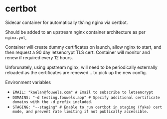 # certbot

Sidecar container for automatically tls'ing nginx via certbot.

Should be added to an upstream nginx container architecture as per `nginx.yml`, 

Container will create dummy certificates on launch, allow nginx to start, and then request a 90 day letsencrypt TLS cert. Container will monitor and renew if required every 12 hours.

Unforunately, using upstream nginx, will need to be periodically externally reloaded as the certificates are renewed... to pick up the new config.

Environment variables
- `EMAIL: "kaelan@fouwels.com" # Email to subscribe to letsencrypt`
- `DOMAINS: "-d testing.fouwels.app" # Specify additional certificate domains with the -d prefix included.`
- `STAGING: "--staging" # Enable to run certbot in staging (fake) cert mode, and prevent rate limiting if not publically accessible.`
